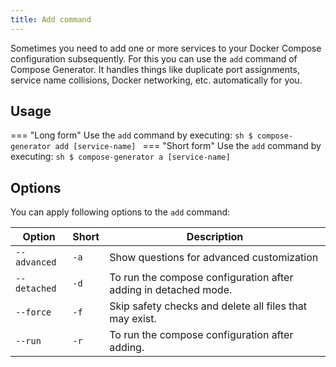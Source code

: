 ```yaml
---
title: Add command
---
```


Sometimes you need to add one or more services to your Docker Compose configuration subsequently. For this you can use the `add` command of Compose Generator. It handles things like duplicate port assignments, service name collisions, Docker networking, etc. automatically for you.

## Usage
=== "Long form"
    Use the `add` command by executing:
    ```sh
    $ compose-generator add [service-name]
    ```
=== "Short form"
    Use the `add` command by executing:
    ```sh
    $ compose-generator a [service-name]
    ```

## Options
You can apply following options to the `add` command:

| Option       | Short | Description                                                     |
| ------------ | ----- | --------------------------------------------------------------- |
| `--advanced` | `-a`  | Show questions for advanced customization                       |
| `--detached` | `-d`  | To run the compose configuration after adding in detached mode. |
| `--force`    | `-f`  | Skip safety checks and delete all files that may exist.         |
| `--run`      | `-r`  | To run the compose configuration after adding.                  |